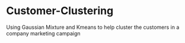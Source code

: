 # Customer-Clustering
Using Gaussian Mixture and Kmeans to help cluster the customers in a company marketing campaign
